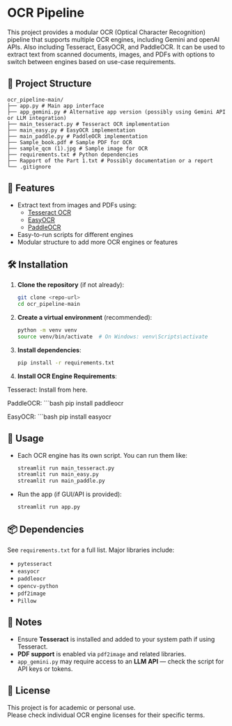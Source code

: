 # OCR Pipeline

This project provides a modular OCR (Optical Character Recognition) pipeline that supports multiple OCR engines, including Gemini and openAI APIs. Also including Tesseract, EasyOCR, and PaddleOCR. It can be used to extract text from scanned documents, images, and PDFs with options to switch between engines based on use-case requirements.

## 📁 Project Structure 
    ocr_pipeline-main/
    ├── app.py # Main app interface
    ├── app_gemini.py # Alternative app version (possibly using Gemini API or LLM integration)
    ├── main_tesseract.py # Tesseract OCR implementation
    ├── main_easy.py # EasyOCR implementation
    ├── main_paddle.py # PaddleOCR implementation
    ├── Sample_book.pdf # Sample PDF for OCR
    ├── sample_qcm (1).jpg # Sample image for OCR
    ├── requirements.txt # Python dependencies
    ├── Rapport of the Part 1.txt # Possibly documentation or a report
    └── .gitignore

## 🚀 Features

- Extract text from images and PDFs using:
  - [Tesseract OCR](https://github.com/tesseract-ocr/tesseract)
  - [EasyOCR](https://github.com/JaidedAI/EasyOCR)
  - [PaddleOCR](https://github.com/PaddlePaddle/PaddleOCR)
- Easy-to-run scripts for different engines
- Modular structure to add more OCR engines or features

## 🛠️ Installation

1. **Clone the repository** (if not already):
   ```bash
   git clone <repo-url>
   cd ocr_pipeline-main
2. **Create a virtual environment** (recommended):
    ```bash
    python -m venv venv
    source venv/bin/activate  # On Windows: venv\Scripts\activate

3. **Install dependencies**:
    ```bash
    pip install -r requirements.txt

4. **Install OCR Engine Requirements**:

Tesseract: Install from here.

PaddleOCR:
    ```bash
    pip install paddleocr

EasyOCR:
    ```bash
    pip install easyocr


## 📄 Usage

- Each OCR engine has its own script. You can run them like:

    ```bash
    streamlit run main_tesseract.py
    streamlit run main_easy.py
    streamlit run main_paddle.py

- Run the app (if GUI/API is provided):
    ```bash
    streamlit run app.py
## 📦 Dependencies

See `requirements.txt` for a full list. Major libraries include:

- `pytesseract`
- `easyocr`
- `paddleocr`
- `opencv-python`
- `pdf2image`
- `Pillow`

## 📌 Notes

- Ensure **Tesseract** is installed and added to your system path if using Tesseract.
- **PDF support** is enabled via `pdf2image` and related libraries.
- `app_gemini.py` may require access to an **LLM API** — check the script for API keys or tokens.

## 📃 License

This project is for academic or personal use.  
Please check individual OCR engine licenses for their specific terms.


